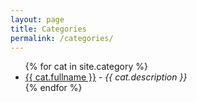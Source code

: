 ```yaml
---
layout: page
title: Categories
permalink: /categories/
---
```


<section class="categories-list">
<ul>
   {% for cat in site.category %}
   <li>
       <a href="/category/{{ cat.tag | downcase }}">{{ cat.fullname }}</a>
       <span class="category-description">- <em>{{ cat.description }}</em></span>
   </li>
   {% endfor %}
</ul>
</section>
